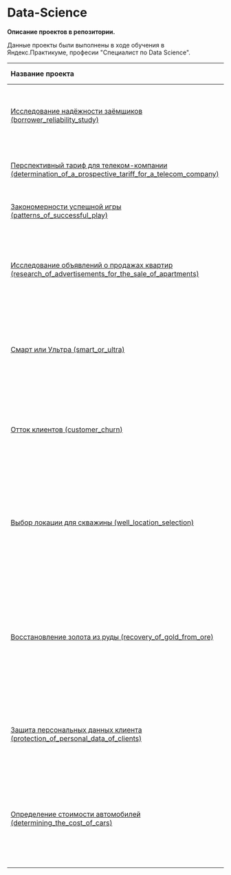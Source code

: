 # Data-Science

**Описание проектов в репозитории.**

Данные проекты были выполнены в ходе обучения в Яндекс.Практикуме, професии "Специалист по Data Science".


|Название проекта|Описание|Используемые библиотеки|Статус проекта|
|:---------------|:-------|:----------------------|:-------------|
|<a href="https://github.com/JulijaBondarenko/Data-Science/tree/main/borrower_reliability_study">Исследование надёжности заёмщиков (borrower_reliability_study)</a>|Нужно разобраться, влияет ли семейное положение и количество детей клиента на факт погашения кредита в срок|pandas, pymystem3, Mystem|завершён|
|<a href="https://github.com/JulijaBondarenko/Data-Science/tree/main/determination_of_a_prospective_tariff_for_a_telecom_company">Перспективный тариф для телеком-компании (determination_of_a_prospective_tariff_for_a_telecom_company)</a>|Нужно проанализировать поведение клиентов и сделать вывод — какой тариф лучше|pandas, numpy, scipy, matplotlib, seaborn|завершён|
|<a href="https://github.com/JulijaBondarenko/Data-Science/tree/main/patterns_of_successful_play">Закономерности успешной игры (patterns_of_successful_play)</a>|Нужно выявить определяющие успешность игры закономерности|pandas, numpy, scipy, matplotlib, seaborn|завершён|
|<a href="https://github.com/JulijaBondarenko/Data-Science/tree/main/research_of_advertisements_for_the_sale_of_apartments">Исследование объявлений о продажах квартир (research_of_advertisements_for_the_sale_of_apartments)</a>|Установить параметры, которые позволят построить автоматизированную систему для отслеживания аномалий и мошенническую деятельность|pandas, matplotlib, seaborn|завершён|
|<a href="https://github.com/JulijaBondarenko/Data-Science/tree/main/smart_or_ultra">Смарт или Ультра (smart_or_ultra)</a>|Нужно построить модель для задачи классификации, которая выберет подходящий тариф|pandas, numpy, random, sklearn.model_selection, sklearn.tree, sklearn.ensemble, sklearn.dummy, sklearn.linear_model, sklearn.metrics, sklearn.ensemble|завершён|
|<a href="https://github.com/Data-Science-Specialist/Data-Science/tree/main/сustomer_churn">Отток клиентов (сustomer_churn)</a>|Нужно построить модель предельно большим значением F1-меры|pandas, numpy, random, sklearn.model_selection, sklearn.tree, sklearn.metrics, sklearn.ensemble, sklearn.dummy, sklearn.linear_model, sklearn.ensemble|завершён|
|<a href="https://github.com/Data-Science-Specialist/Data-Science/tree/main/well_location_selection">Выбор локации для скважины (well_location_selection)</a>|Нужно построить модель машинного обучения, которая поможет определить регион, где добыча принесёт наибольшую прибыль. Проанализировать возможную прибыль и риски техникой Bootstrap|pandas, numpy, seaborn, math, matplotlib.pyplot, sklearn.model_selection, sklearn.metrics, sklearn.linear_model, sklearn.ensemble, sklearn.preprocessing|завершён|
|<a href="https://github.com/Data-Science-Specialist/Data-Science/blob/main/recovery_of_gold_from_ore/README.md">Восстановление золота из руды (recovery_of_gold_from_ore)</a>|Нужно подготовить прототип модели машинного обучения для компании «Цифры». Модель должна предсказать коэффициент восстановления золота из золотосодержащей руды.|pandas, numpy, random, matplotlib.pyplot, scipy.stats, plotly.express, plotly.graph_objects, seaborn, sklearn.model_selection, sklearn.tree, sklearn.metrics, sklearn.ensemble, sklearn.dummy, sklearn.linear_model, sklearn.ensemble|завершён|
|<a href="https://github.com/Data-Science-Specialist/Data-Science/tree/main/protection_of_personal_data_of_clients">Защита персональных данных клиента (protection_of_personal_data_of_clients)</a>|Нужно защитить данные, чтобы при преобразовании качество моделей машинного обучения не ухудшилось.|pandas, matplotlib.pyplot, numpy, scipy.stats, plotly.express, plotly.graph_objects, seaborn, sklearn.linear_model, sklearn.metrics|завершён|
|<a href="https://github.com/Data-Science-Specialist/Data-Science/tree/main/determining_the_cost_of_cars">Определение стоимости автомобилей (determining_the_cost_of_cars)</a>|Нужно построить модель для определения стоимости.|pandas, numpy, random, sklearn.model_selection, sklearn.tree, sklearn.metrics, sklearn.ensemble, sklearn.dummy, sklearn.linear_model, sklearn.preprocessing, lightgbm, catboost, seaborn, matplotlib, time|завершён|
